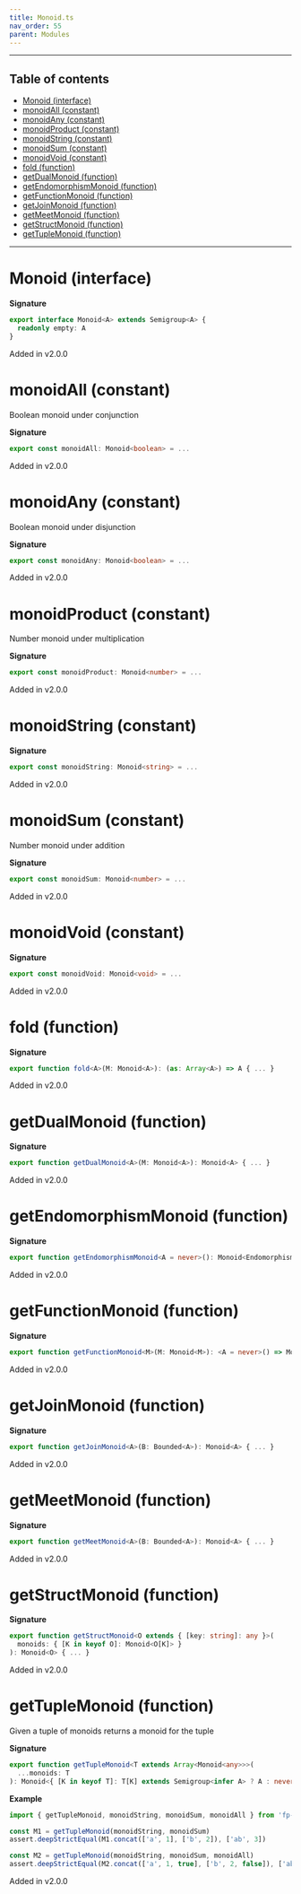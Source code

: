 ```yaml
---
title: Monoid.ts
nav_order: 55
parent: Modules
---
```


---

<h2 class="text-delta">Table of contents</h2>

- [Monoid (interface)](#monoid-interface)
- [monoidAll (constant)](#monoidall-constant)
- [monoidAny (constant)](#monoidany-constant)
- [monoidProduct (constant)](#monoidproduct-constant)
- [monoidString (constant)](#monoidstring-constant)
- [monoidSum (constant)](#monoidsum-constant)
- [monoidVoid (constant)](#monoidvoid-constant)
- [fold (function)](#fold-function)
- [getDualMonoid (function)](#getdualmonoid-function)
- [getEndomorphismMonoid (function)](#getendomorphismmonoid-function)
- [getFunctionMonoid (function)](#getfunctionmonoid-function)
- [getJoinMonoid (function)](#getjoinmonoid-function)
- [getMeetMonoid (function)](#getmeetmonoid-function)
- [getStructMonoid (function)](#getstructmonoid-function)
- [getTupleMonoid (function)](#gettuplemonoid-function)

---

# Monoid (interface)

**Signature**

```ts
export interface Monoid<A> extends Semigroup<A> {
  readonly empty: A
}
```

Added in v2.0.0

# monoidAll (constant)

Boolean monoid under conjunction

**Signature**

```ts
export const monoidAll: Monoid<boolean> = ...
```

Added in v2.0.0

# monoidAny (constant)

Boolean monoid under disjunction

**Signature**

```ts
export const monoidAny: Monoid<boolean> = ...
```

Added in v2.0.0

# monoidProduct (constant)

Number monoid under multiplication

**Signature**

```ts
export const monoidProduct: Monoid<number> = ...
```

Added in v2.0.0

# monoidString (constant)

**Signature**

```ts
export const monoidString: Monoid<string> = ...
```

Added in v2.0.0

# monoidSum (constant)

Number monoid under addition

**Signature**

```ts
export const monoidSum: Monoid<number> = ...
```

Added in v2.0.0

# monoidVoid (constant)

**Signature**

```ts
export const monoidVoid: Monoid<void> = ...
```

Added in v2.0.0

# fold (function)

**Signature**

```ts
export function fold<A>(M: Monoid<A>): (as: Array<A>) => A { ... }
```

Added in v2.0.0

# getDualMonoid (function)

**Signature**

```ts
export function getDualMonoid<A>(M: Monoid<A>): Monoid<A> { ... }
```

Added in v2.0.0

# getEndomorphismMonoid (function)

**Signature**

```ts
export function getEndomorphismMonoid<A = never>(): Monoid<Endomorphism<A>> { ... }
```

Added in v2.0.0

# getFunctionMonoid (function)

**Signature**

```ts
export function getFunctionMonoid<M>(M: Monoid<M>): <A = never>() => Monoid<(a: A) => M> { ... }
```

Added in v2.0.0

# getJoinMonoid (function)

**Signature**

```ts
export function getJoinMonoid<A>(B: Bounded<A>): Monoid<A> { ... }
```

Added in v2.0.0

# getMeetMonoid (function)

**Signature**

```ts
export function getMeetMonoid<A>(B: Bounded<A>): Monoid<A> { ... }
```

Added in v2.0.0

# getStructMonoid (function)

**Signature**

```ts
export function getStructMonoid<O extends { [key: string]: any }>(
  monoids: { [K in keyof O]: Monoid<O[K]> }
): Monoid<O> { ... }
```

Added in v2.0.0

# getTupleMonoid (function)

Given a tuple of monoids returns a monoid for the tuple

**Signature**

```ts
export function getTupleMonoid<T extends Array<Monoid<any>>>(
  ...monoids: T
): Monoid<{ [K in keyof T]: T[K] extends Semigroup<infer A> ? A : never }> { ... }
```

**Example**

```ts
import { getTupleMonoid, monoidString, monoidSum, monoidAll } from 'fp-ts/lib/Monoid'

const M1 = getTupleMonoid(monoidString, monoidSum)
assert.deepStrictEqual(M1.concat(['a', 1], ['b', 2]), ['ab', 3])

const M2 = getTupleMonoid(monoidString, monoidSum, monoidAll)
assert.deepStrictEqual(M2.concat(['a', 1, true], ['b', 2, false]), ['ab', 3, false])
```

Added in v2.0.0
